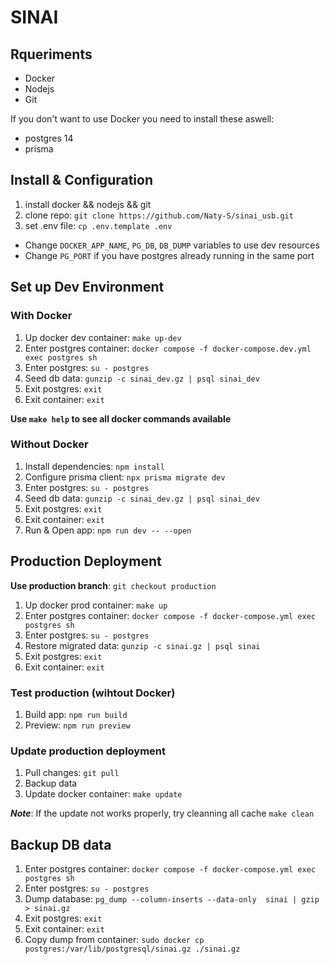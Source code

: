# SINAI

## Rqueriments

* Docker
* Nodejs
* Git

If you don't want to use Docker you need to install these aswell:
* postgres 14
* prisma


## Install & Configuration

1. install docker && nodejs && git
2. clone repo: `git clone https://github.com/Naty-S/sinai_usb.git`
3. set .env file: `cp .env.template .env`
  * Change `DOCKER_APP_NAME`, `PG_DB`, `DB_DUMP` variables to use dev resources
  * Change `PG_PORT` if you have postgres already running in the same port


## Set up Dev Environment

### With Docker
1. Up docker dev container: `make up-dev`
2. Enter postgres container: `docker compose -f docker-compose.dev.yml exec postgres sh`
3. Enter postgres: `su - postgres`
4. Seed db data: `gunzip -c sinai_dev.gz | psql sinai_dev`
5. Exit postgres: `exit`
6. Exit container: `exit`

**Use `make help` to see all docker commands available**

### Without Docker
1. Install dependencies: `npm install`
2. Configure prisma client: `npx prisma migrate dev`
3. Enter postgres: `su - postgres`
4. Seed db data: `gunzip -c sinai_dev.gz | psql sinai_dev`
5. Exit postgres: `exit`
6. Exit container: `exit`
7. Run & Open app: `npm run dev -- --open`


## Production Deployment

**Use production branch**: `git checkout production`

1. Up docker prod container: `make up`
2. Enter postgres container: `docker compose -f docker-compose.yml exec postgres sh`
3. Enter postgres: `su - postgres`
4. Restore migrated data: `gunzip -c sinai.gz | psql sinai`
5. Exit postgres: `exit`
6. Exit container: `exit`

### Test production (wihtout Docker)
1. Build app: `npm run build`
2. Preview: `npm run preview`

### Update production deployment
1. Pull changes: `git pull`
2. Backup data
3. Update docker container: `make update`

***Note***: If the update not works properly, try cleanning all cache `make clean`

## Backup DB data

1. Enter postgres container: `docker compose -f docker-compose.yml exec postgres sh`
2. Enter postgres: `su - postgres`
3. Dump database: `pg_dump --column-inserts --data-only  sinai | gzip > sinai.gz`
4. Exit postgres: `exit`
5. Exit container: `exit`
6. Copy dump from container: `sudo docker cp postgres:/var/lib/postgresql/sinai.gz ./sinai.gz`
